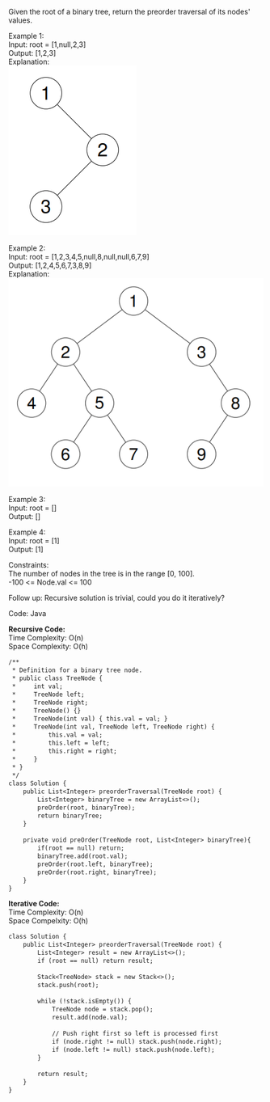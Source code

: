 Given the root of a binary tree, return the preorder traversal of its nodes' values.  
  
Example 1:  
Input: root = [1,null,2,3]  
Output: [1,2,3]  
Explanation:  
![pre order 1](Images/preorder1.png)  

Example 2:  
Input: root = [1,2,3,4,5,null,8,null,null,6,7,9]  
Output: [1,2,4,5,6,7,3,8,9]  
Explanation:  
![pre order 2](Images/preorder2.png)  

Example 3:  
Input: root = []  
Output: []  
  
Example 4:  
Input: root = [1]  
Output: [1]  
  
Constraints:  
The number of nodes in the tree is in the range [0, 100].  
-100 <= Node.val <= 100  
  
Follow up: Recursive solution is trivial, could you do it iteratively?  
  
Code: Java  
  
**Recursive Code:**  
Time Complexity: O(n)  
Space Complexity: O(h)  
```
/**
 * Definition for a binary tree node.
 * public class TreeNode {
 *     int val;
 *     TreeNode left;
 *     TreeNode right;
 *     TreeNode() {}
 *     TreeNode(int val) { this.val = val; }
 *     TreeNode(int val, TreeNode left, TreeNode right) {
 *         this.val = val;
 *         this.left = left;
 *         this.right = right;
 *     }
 * }
 */
class Solution {
    public List<Integer> preorderTraversal(TreeNode root) {
        List<Integer> binaryTree = new ArrayList<>();
        preOrder(root, binaryTree);
        return binaryTree;
    }

    private void preOrder(TreeNode root, List<Integer> binaryTree){
        if(root == null) return;
        binaryTree.add(root.val);
        preOrder(root.left, binaryTree);
        preOrder(root.right, binaryTree);
    }
}
```
  
**Iterative Code:**  
Time Complexity: O(n)  
Space Compelxity: O(h)  
```
class Solution {
    public List<Integer> preorderTraversal(TreeNode root) {
        List<Integer> result = new ArrayList<>();
        if (root == null) return result;

        Stack<TreeNode> stack = new Stack<>();
        stack.push(root);

        while (!stack.isEmpty()) {
            TreeNode node = stack.pop();
            result.add(node.val);

            // Push right first so left is processed first
            if (node.right != null) stack.push(node.right);
            if (node.left != null) stack.push(node.left);
        }

        return result;
    }
}
```
